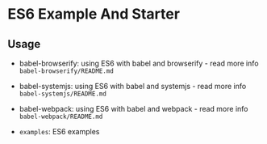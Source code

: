 # ES6 Example And Starter

## Usage

* babel-browserify: using ES6 with babel and browserify - read more info `babel-browserify/README.md`
* babel-systemjs: using ES6 with babel and systemjs - read more info `babel-systemjs/README.md`
* babel-webpack: using ES6 with babel and webpack - read more info `babel-webpack/README.md`

* `examples`: ES6 examples